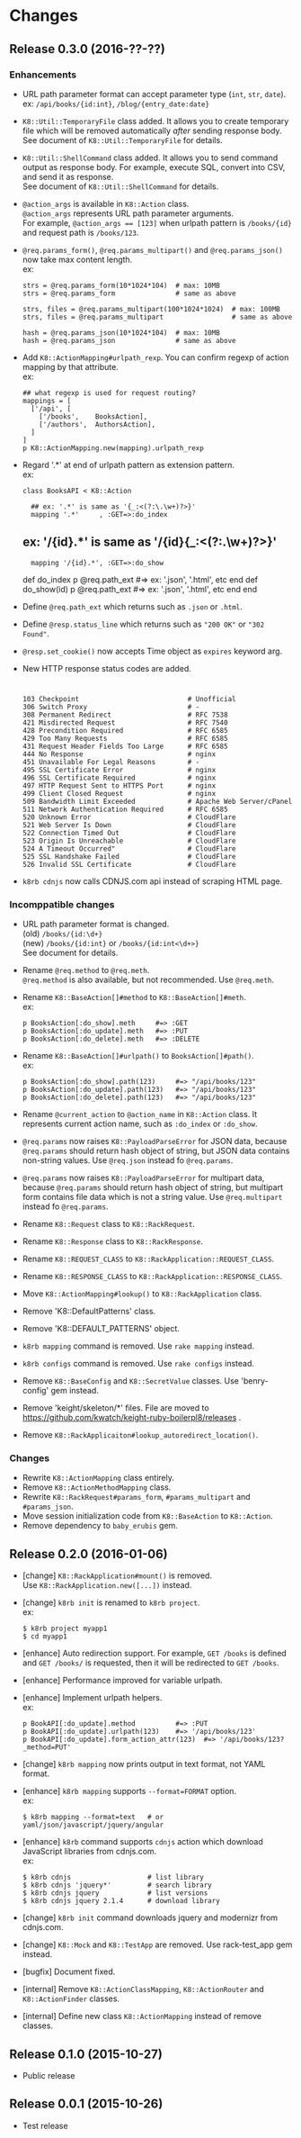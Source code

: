 Changes
=======

Release 0.3.0 (2016-??-??)
--------------------------

### Enhancements

* URL path parameter format can accept parameter type (`int`, `str`, `date`).  
  ex: `/api/books/{id:int}`, `/blog/{entry_date:date}`

* `K8::Util::TemporaryFile` class added. It allows you to create temporary
  file which will be removed automatically *after* sending response body.  
  See document of `K8::Util::TemporaryFile` for details.

* `K8::Util::ShellCommand` class added. It allows you to send command output
  as response body. For example, execute SQL, convert into CSV, and send it
  as response.  
  See document of `K8::Util::ShellCommand` for details.

* `@action_args` is available in `K8::Action` class.  
  `@action_args` represents URL path parameter arguments.  
  For example, `@action_args == [123]` when urlpath pattern is `/books/{id}`
  and request path is `/books/123`.

* `@req.params_form()`, `@req.params_multipart()` and `@req.params_json()`
  now take max content length.  
  ex:

      strs = @req.params_form(10*1024*104)  # max: 10MB
      strs = @req.params_form               # same as above

      strs, files = @req.params_multipart(100*1024*1024)  # max: 100MB
      strs, files = @req.params_multipart                 # same as above

      hash = @req.params_json(10*1024*104)  # max: 10MB
      hash = @req.params_json               # same as above

* Add `K8::ActionMapping#urlpath_rexp`.
  You can confirm regexp of action mapping by that attribute.  
  ex:

      ## what regexp is used for request routing?
      mappings = [
        ['/api', [
          ['/books',    BooksAction],
          ['/authors',  AuthorsAction],
        ]
      ]
      p K8::ActionMapping.new(mapping).urlpath_rexp

* Regard '.*' at end of urlpath pattern as extension pattern.  
  ex:

      class BooksAPI < K8::Action

        ## ex: '.*' is same as '{_:<(?:\.\w+)?>}'
        mapping '.*'     , :GET=>:do_index

	## ex: '/{id}.*' is same as '/{id}{_:<(?:\.\w+)?>}'
        mapping '/{id}.*', :GET=>:do_show

	def do_index
	  p @req.path_ext    #=> ex: '.json', '.html', etc
        end
	def do_show(id)
	  p @req.path_ext    #=> ex: '.json', '.html', etc
        end
      end

* Define `@req.path_ext` which returns such as `.json` or `.html`.

* Define `@resp.status_line` which returns such as `"200 OK"` or `"302 Found"`.

* `@resp.set_cookie()` now accepts Time object as `expires` keyword arg.

* New HTTP response status codes are added.  
  #

      103 Checkpoint                           # Unofficial
      306 Switch Proxy                         # -
      308 Permanent Redirect                   # RFC 7538
      421 Misdirected Request                  # RFC 7540
      428 Precondition Required                # RFC 6585
      429 Too Many Requests                    # RFC 6585
      431 Request Header Fields Too Large      # RFC 6585
      444 No Response                          # nginx
      451 Unavailable For Legal Reasons        # -
      495 SSL Certificate Error                # nginx
      496 SSL Certificate Required             # nginx
      497 HTTP Request Sent to HTTPS Port      # nginx
      499 Client Closed Request                # nginx
      509 Bandwidth Limit Exceeded             # Apache Web Server/cPanel
      511 Network Authentication Required      # RFC 6585
      520 Unknown Error                        # CloudFlare
      521 Web Server Is Down                   # CloudFlare
      522 Connection Timed Out                 # CloudFlare
      523 Origin Is Unreachable                # CloudFlare
      524 A Timeout Occurred"                  # CloudFlare
      525 SSL Handshake Failed                 # CloudFlare
      526 Invalid SSL Certificate              # CloudFlare

* `k8rb cdnjs` now calls CDNJS.com api instead of scraping HTML page.


### Incomppatible changes

* URL path parameter format is changed.  
  (old) `/books/{id:\d+}`  
  (new) `/books/{id:int}` or `/books/{id:int<\d+>}`  
  See document for details.

* Rename `@req.method` to `@req.meth`.  
  `@req.method` is also available, but not recommended. Use `@req.meth`.

* Rename `K8::BaseAction[]#method` to `K8::BaseAction[]#meth`.  
  ex:

      p BooksAction[:do_show].meth     #=> :GET
      p BooksAction[:do_update].meth   #=> :PUT
      p BooksAction[:do_delete].meth   #=> :DELETE

* Rename `K8::BaseAction[]#urlpath()` to `BooksAction[]#path()`.  
  ex:

      p BooksAction[:do_show].path(123)     #=> "/api/books/123"
      p BooksAction[:do_update].path(123)   #=> "/api/books/123"
      p BooksAction[:do_delete].path(123)   #=> "/api/books/123"

* Rename `@current_action` to `@action_name` in `K8::Action` class.
  It represents current action name, such as `:do_index` or `:do_show`.

* `@req.params` now raises `K8::PayloadParseError` for JSON data,
  because `@req.params` should return hash object of string, but
  JSON data contains non-string values.
  Use `@req.json` instead fo `@req.params`.

* `@req.params` now raises `K8::PayloadParseError` for multipart data,
  because `@req.params` should return hash object of string, but
  multipart form contains file data which is not a string value.
  Use `@req.multipart` instead fo `@req.params`.

* Rename `K8::Request` class to `K8::RackRequest`.

* Rename `K8::Response` class to `K8::RackResponse`.

* Rename `K8::REQUEST_CLASS` to `K8::RackApplication::REQUEST_CLASS`.
* Rename `K8::RESPONSE_CLASS` to `K8::RackApplication::RESPONSE_CLASS`.
* Move `K8::ActionMapping#lookup()` to `K8::RackApplication` class.
* Remove 'K8::DefaultPatterns' class.
* Remove 'K8::DEFAULT_PATTERNS' object.

* `k8rb mapping` command is removed. Use `rake mapping` instead.
* `k8rb configs` command is removed. Use `rake configs` instead.

* Remove `K8::BaseConfig` and `K8::SecretValue` classes.
  Use 'benry-config' gem instead.

* Remove 'keight/skeleton/*' files. File are moved to
  https://github.com/kwatch/keight-ruby-boilerpl8/releases .

* Remove `K8::RackApplicaiton#lookup_autoredirect_location()`.


### Changes

* Rewrite `K8::ActionMapping` class entirely.
* Remove `K8::ActionMethodMapping` class.
* Rewrite `K8::RackRequest#params_form`, `#params_multipart` and `#params_json`.
* Move session initialization code from `K8::BaseAction` to `K8::Action`.
* Remove dependency to `baby_erubis` gem.


Release 0.2.0 (2016-01-06)
--------------------------

* [change] `K8::RackApplication#mount()` is removed.  
  Use `K8::RackApplication.new([...])` instead.

* [change] `k8rb init` is renamed to `k8rb project`.  
  ex:

      $ k8rb project myapp1
      $ cd myapp1

* [enhance] Auto redirection support.
  For example, `GET /books` is defined and `GET /books/` is requested,
  then it will be redirected to `GET /books`.

* [enhance] Performance improved for variable urlpath.

* [enhance] Implement urlpath helpers.  
  ex:

      p BookAPI[:do_update].method          #=> :PUT
      p BookAPI[:do_update].urlpath(123)    #=> '/api/books/123'
      p BookAPI[:do_update].form_action_attr(123)  #=> '/api/books/123?_method=PUT'

* [change] `k8rb mapping` now prints output in text format, not YAML format.

* [enhance] `k8rb mapping` supports `--format=FORMAT` option.  
  ex:

      $ k8rb mapping --format=text   # or yaml/json/javascript/jquery/angular

* [enhance] `k8rb` command supports `cdnjs` action which download JavaScript
  libraries from cdnjs.com.  
  ex:

      $ k8rb cdnjs                   # list library
      $ k8rb cdnjs 'jquery*'         # search library
      $ k8rb cdnjs jquery            # list versions
      $ k8rb cdnjs jquery 2.1.4      # download library

* [change] `k8rb init` command downloads jquery and modernizr from cdnjs.com.

* [change] `K8::Mock` and `K8::TestApp` are removed.
  Use rack-test_app gem instead.

* [bugfix] Document fixed.

* [internal] Remove `K8::ActionClassMapping`, `K8::ActionRouter` and
  `K8::ActionFinder` classes.

* [internal] Define new class `K8::ActionMapping` instead of remove classes.


Release 0.1.0 (2015-10-27)
--------------------------

* Public release


Release 0.0.1 (2015-10-26)
--------------------------

* Test release
